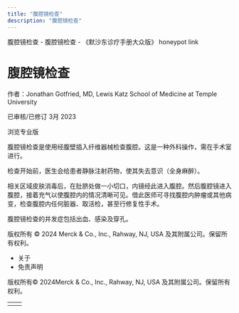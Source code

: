 ```yaml
---
title: "腹腔镜检查"
description: "腹腔镜检查"
---
```


﻿腹腔镜检查 \- 腹腔镜检查 \- 《默沙东诊疗手册大众版》 honeypot link

# 腹腔镜检查

作者：Jonathan Gotfried, MD, Lewis Katz School of Medicine at Temple University

已审核/已修订 3月 2023

浏览专业版

腹腔镜检查是使用经腹壁插入纤维器械检查腹腔。这是一种外科操作，需在手术室进行。

检查开始前，医生会给患者静脉注射药物，使其失去意识（全身麻醉）。

相关区域皮肤消毒后，在肚脐处做一小切口，内镜经此进入腹腔。然后腹腔镜进入腹腔，接着充气以使腹腔内的情况清晰可见。借此医师可寻找腹腔内肿瘤或其他病变，检查腹腔内任何脏器、取活检，甚至行修复性手术。

腹腔镜检查的并发症包括出血、感染及穿孔。



版权所有 © 2024
Merck & Co., Inc., Rahway, NJ, USA 及其附属公司。保留所有权利。

- 关于
- 免责声明

版权所有© 2024Merck & Co., Inc., Rahway, NJ, USA 及其附属公司。保留所有权利。

|     |     |
| --- | --- |
|  |  |